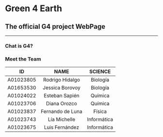# Green 4 Earth
## The official G4 project WebPage
-----
### Chat is G4?


### Meet the Team
| ID            | NAME            | SCIENCE     |
| ------------- |:---------------:|:-----------:|
| A01023805     | Rodrigo Hidalgo | Biología    |
| A01653530     | Jessica Borovoy | Biología    |
| A01024022     | Esteban Sapién  | Química     |
| A01023706     | Diana Orozco    | Química     |
| A01023837     | Fernando de Luna| Física      |
| A01023743     | Lía Michelle    | Informática |
| A01023675     | Luis Fernández  | Informática |